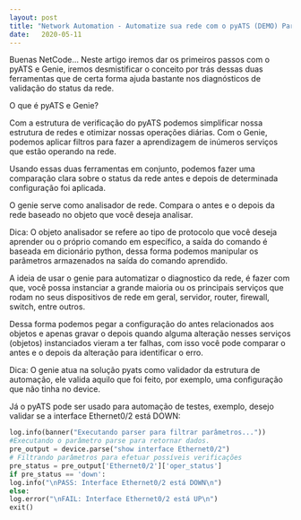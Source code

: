 ```yaml
---
layout: post 
title: "Network Automation - Automatize sua rede com o pyATS (DEMO) Part 1"
date:   2020-05-11
---
```


<p class="intro"><span class="dropcap">B</span>uenas NetCode… Neste artigo iremos dar os primeiros passos com o pyATS e Genie, iremos desmistificar o conceito por trás dessas duas ferramentas que de certa forma ajuda bastante nos diagnósticos de validação do status da rede.</p>

<p>O que é pyATS e Genie?</p>

<p>Com a estrutura de verificação do pyATS podemos simplificar nossa estrutura de redes e otimizar nossas operações diárias. Com o Genie, podemos aplicar filtros para fazer a aprendizagem de inúmeros serviços que estão operando na rede.</p>

<p>Usando essas duas ferramentas em conjunto, podemos fazer uma comparação clara sobre o status da rede antes e depois de determinada configuração foi aplicada.</p>

<p>O genie serve como analisador de rede. Compara o antes e o depois da rede baseado no objeto que você deseja analisar.</p>

<p>Dica: O objeto analisador se refere ao tipo de protocolo que você deseja aprender ou o próprio comando em específico, a saída do comando é baseada em dicionário python, dessa forma podemos  manipular os parâmetros armazenados na saída do comando aprendido.</p>

<p>A ideia de usar o genie para automatizar o diagnostico da rede, é fazer com que, você possa instanciar a grande maioria ou os principais serviços que rodam no seus dispositivos de rede em geral, servidor, router, firewall, switch, entre outros.</p>

<p>Dessa forma podemos pegar a configuração do antes relacionados aos objetos e apenas gravar
o depois quando alguma alteração nesses serviços (objetos) instanciados vieram a ter falhas, com isso você pode comparar o antes e o depois da alteração para identificar o erro.</p>

<p>Dica: O genie atua na solução pyats como validador da estrutura de automação, ele valida aquilo
que foi feito, por exemplo, uma configuração que não tinha no device.</p>

<p>Já o pyATS pode ser usado para automação de testes, exemplo, desejo validar se a interface Ethernet0/2 está DOWN:</p>

```python
log.info(banner("Executando parser para filtrar parâmetros..."))
#Executando o parâmetro parse para retornar dados.
pre_output = device.parse("show interface Ethernet0/2")
# Filtrando parâmetros para efetuar possíveis verificações
pre_status = pre_output['Ethernet0/2']['oper_status']
if pre_status == 'down':
log.info("\nPASS: Interface Ethernet0/2 está DOWN\n")
else:
log.error("\nFAIL: Interface Ethernet0/2 está UP\n")
exit()
```
